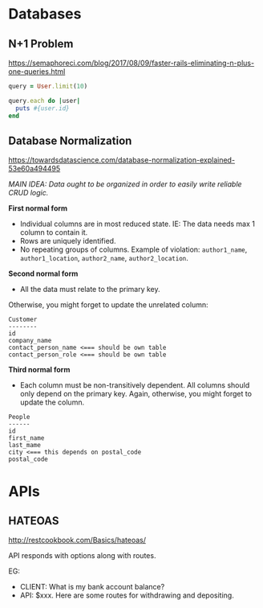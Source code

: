 # Databases

## N+1 Problem

https://semaphoreci.com/blog/2017/08/09/faster-rails-eliminating-n-plus-one-queries.html

```ruby
query = User.limit(10)

query.each do |user|
  puts #{user.id}
end
```

## Database Normalization

https://towardsdatascience.com/database-normalization-explained-53e60a494495

_MAIN IDEA: Data ought to be organized in order to easily write reliable CRUD logic._

**First normal form**
* Individual columns are in most reduced state. IE: The data needs max 1 column to contain it.
* Rows are uniquely identified.
* No repeating groups of columns. Example of violation: `author1_name`, `author1_location`, `author2_name`, `author2_location`. 

**Second normal form**
* All the data must relate to the primary key.

Otherwise, you might forget to update the unrelated column:
```
Customer
--------
id
company_name
contact_person_name <=== should be own table
contact_person_role <=== should be own table
```

**Third normal form**
* Each column must be non-transitively dependent. All columns should only depend on the primary key. Again, otherwise, you might forget to update the column.

```
People
------
id
first_name
last_mame
city <=== this depends on postal_code
postal_code
```

# APIs

## HATEOAS

http://restcookbook.com/Basics/hateoas/

API responds with options along with routes.

EG:
* CLIENT: What is my bank account balance?
* API: $xxx. Here are some routes for withdrawing and depositing.